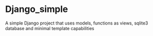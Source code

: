 # Django_simple
A  simple Django project that uses models, functions as views, sqlite3 database and minimal template capabilities
